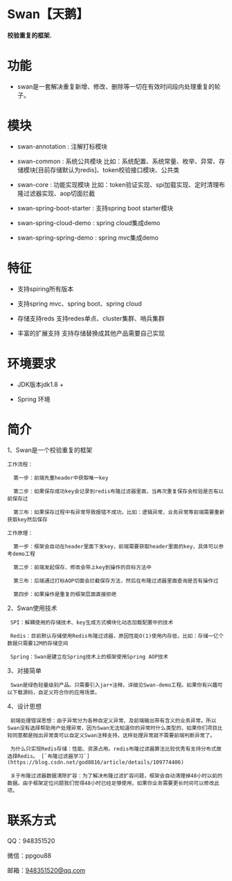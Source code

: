 Swan【天鹅】
================

#### 校验重复的框架.

# 功能
  * swan是一套解决重复新增、修改、删除等一切在有效时间段内处理重复的轮子。

# 模块
  * swan-annotation : 注解打标模块

  * swan-common : 系统公共模块 比如：系统配置、系统常量、枚举、异常、存储模块[目前存储默认为redis]、token校验接口模块、公共类
  
  * swan-core : 功能实现模块 比如：token验证实现、spi加载实现、定时清理布隆过滤器实现、aop切面拦截              

  * swan-spring-boot-starter : 支持spring boot starter模块
  
  * swan-spring-cloud-demo : spring cloud集成demo
  
  * swan-spring-spring-demo : spring mvc集成demo
 
#  特征
   
   *  支持spiring所有版本
   
   *  支持spring mvc、spring boot、spring cloud
   
   *  存储支持reds 支持redes单点、cluster集群、哨兵集群

   *  丰富的扩展支持 支持存储替换成其他产品需要自己实现 

# 环境要求 

  * JDK版本jdk1.8 +
  
  * Spring 环境
  
# 简介 

  1、Swan是一个校验重复的框架
  
    工作流程：
    
      第一步：前端先重header中获取唯一key  
      
      第二步：如果保存成功key会记录到redis布隆过滤器里面，当再次重复保存会校验是否有以前保存过
      
      第三布：如果保存过程中有异常导致报错不成功，比如：逻辑异常、业务异常等前端需要重新获取key然后保存
      
    工作原理：
    
      第一步：框架会自动在header里面下发key，前端需要获取header里面的key，具体可以参考demo工程
      
      第二步：前端发起保存、修改会带上key到操作的目标方法中
      
      第三布：后端通过打标AOP切面会拦截保存方法，然后在布隆过滤器里面查询是否有操作过
      
      第四步：如果操作是重复的框架层面直接拒绝
      
      
  2、Swan使用技术
  
     SPI：解耦使用的存储技术、key生成方式模块化动态加载配置中的技术
     
     Redis：目前默认存储使用Redis布隆过滤器，原因性能O(1)使用内存低，比如：存储一亿个数据只需要12M的存储空间
     
     Spring：Swan是建立在Spring技术上的框架使用Spring AOP技术  
     
     
  3、对接简单
  
     Swan是绿色轻量级别产品。只需要引入jar+注释，详细见Swan-demo工程。如果你有兴趣可以下载源码，自定义符合你的应用场景。
     
     
  4、设计思想
  
     前端处理错误思想：由于异常分为各种自定义异常、及前端输出带有含义的业务异常。所以Swan没有选择帮助用户处理异常，因为Swan无法知道你的异常时什么类型的，如果你们项目比较同意都是抛出异常类可以自定义Swan注释支持，这样处理异常就不需要前端判断异常了。
     
     为什么只实现Redis存储：性能、资源占用。redis布隆过滤器算法比较优秀有支持分布式故选择Redis。 [`布隆过滤器学习`](https://blog.csdn.net/god8816/article/details/109774406)
     
     关于布隆过滤器数据清除扩容：为了解决布隆过滤扩容问题，框架会自动清理掉48小时以前的数据。由于框架定位问题我们觉得48小时已经足够使用，如果你业务需要更长时间可以修改此项。
     
     
     
# 联系方式

  QQ：948351520
  
  微信：ppgou88
  
  邮箱：948351520@qq.com

